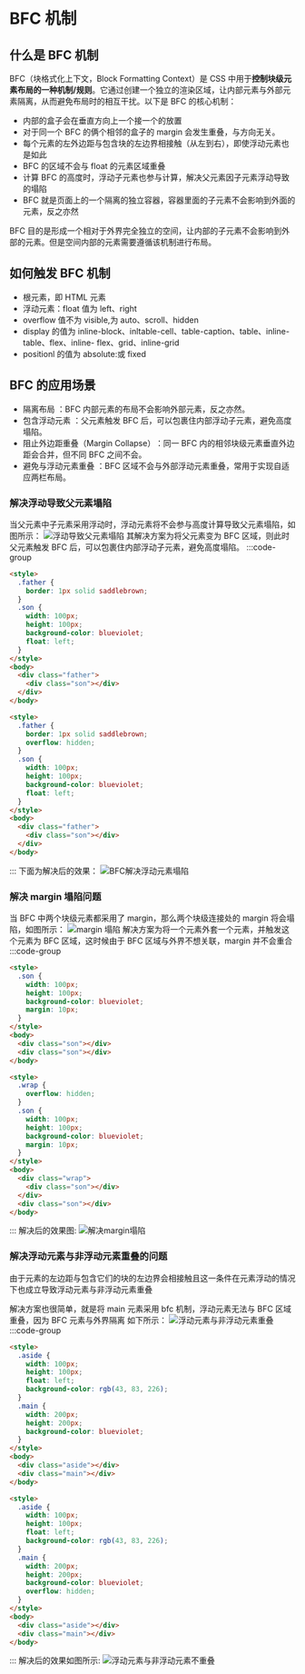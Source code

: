 # BFC 机制

## 什么是 BFC 机制

BFC（块格式化上下文，Block Formatting Context）是 CSS 中用于**控制块级元素布局的一种机制/规则**。它通过创建一个独立的渲染区域，让内部元素与外部元素隔离，从而避免布局时的相互干扰。以下是 BFC 的核心机制：

- 内部的盒子会在垂直方向上一个接一个的放置
- 对于同一个 BFC 的俩个相邻的盒子的 margin 会发生重叠，与方向无关。
- 每个元素的左外边距与包含块的左边界相接触（从左到右），即使浮动元素也是如此
- BFC 的区域不会与 float 的元素区域重叠
- 计算 BFC 的高度时，浮动子元素也参与计算，解决父元素因子元素浮动导致的塌陷
- BFC 就是页面上的一个隔离的独立容器，容器里面的子元素不会影响到外面的元素，反之亦然

BFC 目的是形成一个相对于外界完全独立的空间，让内部的子元素不会影响到外部的元素。但是空间内部的元素需要遵循该机制进行布局。

## 如何触发 BFC 机制

- 根元素，即 HTML 元素
- 浮动元素：float 值为 left、right
- overflow 值不为 visible,为 auto、scroll、hidden
- display 的值为 inline-block、inltable-cell、table-caption、table、inline-table、flex、inline-
  flex、grid、inline-grid
- positionl 的值为 absolute:或 fixed

## BFC 的应用场景

- 隔离布局 ​：BFC 内部元素的布局不会影响外部元素，反之亦然。
- 包含浮动元素 ​：父元素触发 BFC 后，可以包裹住内部浮动子元素，避免高度塌陷。
- 阻止外边距重叠（Margin Collapse）​​：同一 BFC 内的相邻块级元素垂直外边距会合并，但不同 BFC 之间不会。
- 避免与浮动元素重叠 ​：BFC 区域不会与外部浮动元素重叠，常用于实现自适应两栏布局。

### 解决浮动导致父元素塌陷

当父元素中子元素采用浮动时，浮动元素将不会参与高度计算导致父元素塌陷，如图所示：
![浮动导致父元素塌陷](https://s3.bmp.ovh/imgs/2025/05/09/a015b228c4848cd0.png)
其解决方案为将父元素变为 BFC 区域，则此时父元素触发 BFC 后，可以包裹住内部浮动子元素，避免高度塌陷。
:::code-group

```html [浮动导致父元素塌陷]
<style>
  .father {
    border: 1px solid saddlebrown;
  }
  .son {
    width: 100px;
    height: 100px;
    background-color: blueviolet;
    float: left;
  }
</style>
<body>
  <div class="father">
    <div class="son"></div>
  </div>
</body>
```

```html [使用BFC让浮动子元素也参与高度计算] {4}
<style>
  .father {
    border: 1px solid saddlebrown;
    overflow: hidden;
  }
  .son {
    width: 100px;
    height: 100px;
    background-color: blueviolet;
    float: left;
  }
</style>
<body>
  <div class="father">
    <div class="son"></div>
  </div>
</body>
```

:::
下面为解决后的效果：
![BFC解决浮动元素塌陷](https://s3.bmp.ovh/imgs/2025/05/09/a1e9ceaeb0b1b4ea.png)

### 解决 margin 塌陷问题

当 BFC 中两个块级元素都采用了 margin，那么两个块级连接处的 margin 将会塌陷，如图所示：
![margin 塌陷](https://s3.bmp.ovh/imgs/2025/05/09/264fc9d01b576f42.png)
解决方案为将一个元素外套一个元素，并触发这个元素为 BFC 区域，这时候由于 BFC 区域与外界不想关联，margin 并不会重合
:::code-group

```html [margin 塌陷]
<style>
  .son {
    width: 100px;
    height: 100px;
    background-color: blueviolet;
    margin: 10px;
  }
</style>
<body>
  <div class="son"></div>
  <div class="son"></div>
</body>
```

```html [使用BFC让浮动子元素也参与高度计算] {2-4,13-15}
<style>
  .wrap {
    overflow: hidden;
  }
  .son {
    width: 100px;
    height: 100px;
    background-color: blueviolet;
    margin: 10px;
  }
</style>
<body>
  <div class="wrap">
    <div class="son"></div>
  </div>
  <div class="son"></div>
</body>
```

:::
解决后的效果图:
![解决margin塌陷](https://s3.bmp.ovh/imgs/2025/05/09/b2636b0467ad1c6d.png)

### 解决浮动元素与非浮动元素重叠的问题

由于元素的左边距与包含它们的块的左边界会相接触且这一条件在元素浮动的情况下也成立导致浮动元素与非浮动元素重叠

解决方案也很简单，就是将 main 元素采用 bfc 机制，浮动元素无法与 BFC 区域重叠，因为 BFC 元素与外界隔离
如下所示：
![浮动元素与非浮动元素重叠](https://s3.bmp.ovh/imgs/2025/05/09/f86d65427c226777.png)
:::code-group

```html [浮动元素与非浮动元素重叠]
<style>
  .aside {
    width: 100px;
    height: 100px;
    float: left;
    background-color: rgb(43, 83, 226);
  }
  .main {
    width: 200px;
    height: 200px;
    background-color: blueviolet;
  }
</style>
<body>
  <div class="aside"></div>
  <div class="main"></div>
</body>
```

```html [使用BFC让浮动元素与非浮动元素不重叠] {12}
<style>
  .aside {
    width: 100px;
    height: 100px;
    float: left;
    background-color: rgb(43, 83, 226);
  }
  .main {
    width: 200px;
    height: 200px;
    background-color: blueviolet;
    overflow: hidden;
  }
</style>
<body>
  <div class="aside"></div>
  <div class="main"></div>
</body>
```

:::
解决后的效果如图所示:
![浮动元素与非浮动元素不重叠](https://s3.bmp.ovh/imgs/2025/05/09/97c8704fdbea4490.png)
